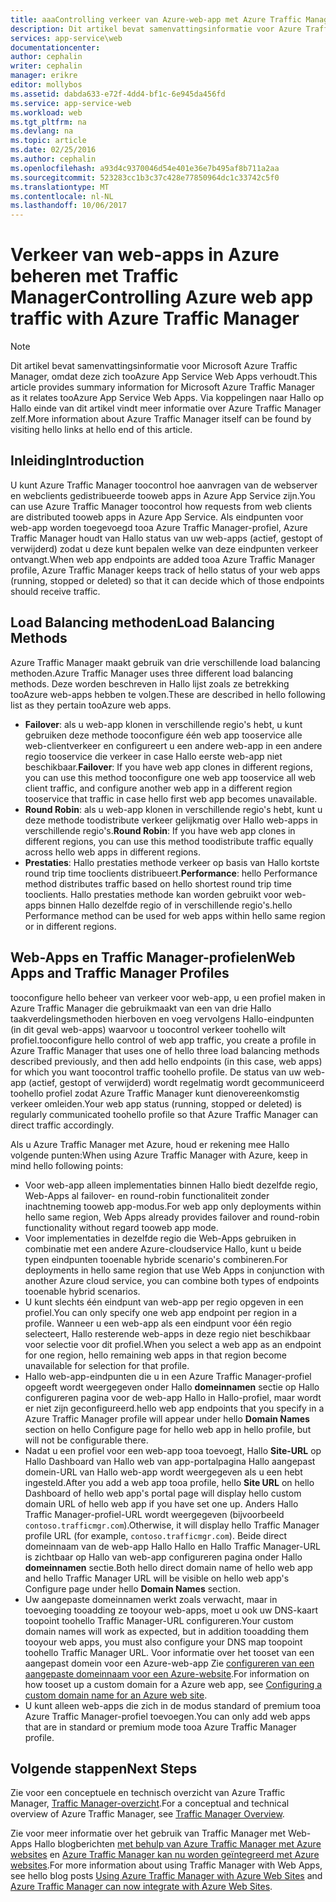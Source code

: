 ```yaml
---
title: aaaControlling verkeer van Azure-web-app met Azure Traffic Manager
description: Dit artikel bevat samenvattingsinformatie voor Azure Traffic Manager, omdat deze zich tooAzure web-apps verhoudt.
services: app-service\web
documentationcenter: 
author: cephalin
writer: cephalin
manager: erikre
editor: mollybos
ms.assetid: dabda633-e72f-4dd4-bf1c-6e945da456fd
ms.service: app-service-web
ms.workload: web
ms.tgt_pltfrm: na
ms.devlang: na
ms.topic: article
ms.date: 02/25/2016
ms.author: cephalin
ms.openlocfilehash: a93d4c9370046d54e401e36e7b495af8b711a2aa
ms.sourcegitcommit: 523283cc1b3c37c428e77850964dc1c33742c5f0
ms.translationtype: MT
ms.contentlocale: nl-NL
ms.lasthandoff: 10/06/2017
---
```

# <a name="controlling-azure-web-app-traffic-with-azure-traffic-manager"></a><span data-ttu-id="372ec-103">Verkeer van web-apps in Azure beheren met Traffic Manager</span><span class="sxs-lookup"><span data-stu-id="372ec-103">Controlling Azure web app traffic with Azure Traffic Manager</span></span>
> [!NOTE]
> <span data-ttu-id="372ec-104">Dit artikel bevat samenvattingsinformatie voor Microsoft Azure Traffic Manager, omdat deze zich tooAzure App Service Web Apps verhoudt.</span><span class="sxs-lookup"><span data-stu-id="372ec-104">This article provides summary information for Microsoft Azure Traffic Manager as it relates tooAzure App Service Web Apps.</span></span> <span data-ttu-id="372ec-105">Via koppelingen naar Hallo op Hallo einde van dit artikel vindt meer informatie over Azure Traffic Manager zelf.</span><span class="sxs-lookup"><span data-stu-id="372ec-105">More information about Azure Traffic Manager itself can be found by visiting hello links at hello end of this article.</span></span>
> 
> 

## <a name="introduction"></a><span data-ttu-id="372ec-106">Inleiding</span><span class="sxs-lookup"><span data-stu-id="372ec-106">Introduction</span></span>
<span data-ttu-id="372ec-107">U kunt Azure Traffic Manager toocontrol hoe aanvragen van de webserver en webclients gedistribueerde tooweb apps in Azure App Service zijn.</span><span class="sxs-lookup"><span data-stu-id="372ec-107">You can use Azure Traffic Manager toocontrol how requests from web clients are distributed tooweb apps in Azure App Service.</span></span> <span data-ttu-id="372ec-108">Als eindpunten voor web-app worden toegevoegd tooa Azure Traffic Manager-profiel, Azure Traffic Manager houdt van Hallo status van uw web-apps (actief, gestopt of verwijderd) zodat u deze kunt bepalen welke van deze eindpunten verkeer ontvangt.</span><span class="sxs-lookup"><span data-stu-id="372ec-108">When web app endpoints are added tooa Azure Traffic Manager profile, Azure Traffic Manager keeps track of hello status of your web apps (running, stopped or deleted) so that it can decide which of those endpoints should receive traffic.</span></span>

## <a name="load-balancing-methods"></a><span data-ttu-id="372ec-109">Load Balancing methoden</span><span class="sxs-lookup"><span data-stu-id="372ec-109">Load Balancing Methods</span></span>
<span data-ttu-id="372ec-110">Azure Traffic Manager maakt gebruik van drie verschillende load balancing methoden.</span><span class="sxs-lookup"><span data-stu-id="372ec-110">Azure Traffic Manager uses three different load balancing methods.</span></span> <span data-ttu-id="372ec-111">Deze worden beschreven in Hallo lijst zoals ze betrekking tooAzure web-apps hebben te volgen.</span><span class="sxs-lookup"><span data-stu-id="372ec-111">These are described  in hello following list as they pertain tooAzure web apps.</span></span>

* <span data-ttu-id="372ec-112">**Failover**: als u web-app klonen in verschillende regio's hebt, u kunt gebruiken deze methode tooconfigure één web app tooservice alle web-clientverkeer en configureert u een andere web-app in een andere regio tooservice die verkeer in case Hallo eerste web-app niet beschikbaar.</span><span class="sxs-lookup"><span data-stu-id="372ec-112">**Failover**: If you have web app clones in different regions, you can use this method tooconfigure one web app tooservice all web client traffic, and configure another web app in a different region tooservice that traffic in case hello first web app becomes unavailable.</span></span>
* <span data-ttu-id="372ec-113">**Round Robin**: als u web-app klonen in verschillende regio's hebt, kunt u deze methode toodistribute verkeer gelijkmatig over Hallo web-apps in verschillende regio's.</span><span class="sxs-lookup"><span data-stu-id="372ec-113">**Round Robin**: If you have web app clones in different regions, you can use this method toodistribute traffic equally across hello web apps in different regions.</span></span>
* <span data-ttu-id="372ec-114">**Prestaties**: Hallo prestaties methode verkeer op basis van Hallo kortste round trip time tooclients distribueert.</span><span class="sxs-lookup"><span data-stu-id="372ec-114">**Performance**: hello Performance method distributes traffic based on hello shortest round trip time tooclients.</span></span> <span data-ttu-id="372ec-115">Hallo prestaties methode kan worden gebruikt voor web-apps binnen Hallo dezelfde regio of in verschillende regio's.</span><span class="sxs-lookup"><span data-stu-id="372ec-115">hello Performance method can be used for web apps within hello same region or in different regions.</span></span>

## <a name="web-apps-and-traffic-manager-profiles"></a><span data-ttu-id="372ec-116">Web-Apps en Traffic Manager-profielen</span><span class="sxs-lookup"><span data-stu-id="372ec-116">Web Apps and Traffic Manager Profiles</span></span>
<span data-ttu-id="372ec-117">tooconfigure hello beheer van verkeer voor web-app, u een profiel maken in Azure Traffic Manager die gebruikmaakt van een van drie Hallo taakverdelingsmethoden hierboven en voeg vervolgens Hallo-eindpunten (in dit geval web-apps) waarvoor u toocontrol verkeer toohello wilt profiel.</span><span class="sxs-lookup"><span data-stu-id="372ec-117">tooconfigure hello control of web app traffic, you create a profile in Azure Traffic Manager that uses one of hello three load balancing methods described previously, and then add hello endpoints (in this case, web apps) for which you want toocontrol traffic toohello profile.</span></span> <span data-ttu-id="372ec-118">De status van uw web-app (actief, gestopt of verwijderd) wordt regelmatig wordt gecommuniceerd toohello profiel zodat Azure Traffic Manager kunt dienovereenkomstig verkeer omleiden.</span><span class="sxs-lookup"><span data-stu-id="372ec-118">Your web app status (running, stopped or deleted) is regularly communicated toohello profile so that Azure Traffic Manager can direct traffic accordingly.</span></span>

<span data-ttu-id="372ec-119">Als u Azure Traffic Manager met Azure, houd er rekening mee Hallo volgende punten:</span><span class="sxs-lookup"><span data-stu-id="372ec-119">When using Azure Traffic Manager with Azure, keep in mind hello following points:</span></span>

* <span data-ttu-id="372ec-120">Voor web-app alleen implementaties binnen Hallo biedt dezelfde regio, Web-Apps al failover- en round-robin functionaliteit zonder inachtneming tooweb app-modus.</span><span class="sxs-lookup"><span data-stu-id="372ec-120">For web app only deployments within hello same region, Web Apps already provides failover and round-robin functionality without regard tooweb app mode.</span></span>
* <span data-ttu-id="372ec-121">Voor implementaties in dezelfde regio die Web-Apps gebruiken in combinatie met een andere Azure-cloudservice Hallo, kunt u beide typen eindpunten tooenable hybride scenario's combineren.</span><span class="sxs-lookup"><span data-stu-id="372ec-121">For deployments in hello same region that use Web Apps in conjunction with another Azure cloud service, you can combine both types of endpoints tooenable hybrid scenarios.</span></span>
* <span data-ttu-id="372ec-122">U kunt slechts één eindpunt van web-app per regio opgeven in een profiel.</span><span class="sxs-lookup"><span data-stu-id="372ec-122">You can only specify one web app endpoint per region in a profile.</span></span> <span data-ttu-id="372ec-123">Wanneer u een web-app als een eindpunt voor één regio selecteert, Hallo resterende web-apps in deze regio niet beschikbaar voor selectie voor dit profiel.</span><span class="sxs-lookup"><span data-stu-id="372ec-123">When you select a web app as an endpoint for one region, hello remaining web apps in that region become unavailable for selection for that profile.</span></span>
* <span data-ttu-id="372ec-124">Hallo web-app-eindpunten die u in een Azure Traffic Manager-profiel opgeeft wordt weergegeven onder Hallo **domeinnamen** sectie op Hallo configureren pagina voor de web-app Hallo in Hallo-profiel, maar wordt er niet zijn geconfigureerd.</span><span class="sxs-lookup"><span data-stu-id="372ec-124">hello web app endpoints that you specify in a Azure Traffic Manager profile will appear under hello **Domain Names** section on hello Configure page for hello web app in hello profile, but will not be configurable there.</span></span>
* <span data-ttu-id="372ec-125">Nadat u een profiel voor een web-app tooa toevoegt, Hallo **Site-URL** op Hallo Dashboard van Hallo web van app-portalpagina Hallo aangepast domein-URL van Hallo web-app wordt weergegeven als u een hebt ingesteld.</span><span class="sxs-lookup"><span data-stu-id="372ec-125">After you add a web app tooa profile, hello **Site URL** on hello Dashboard of hello web app's portal page will display hello custom domain URL of hello web app if you have set one up.</span></span> <span data-ttu-id="372ec-126">Anders Hallo Traffic Manager-profiel-URL wordt weergegeven (bijvoorbeeld `contoso.trafficmgr.com`).</span><span class="sxs-lookup"><span data-stu-id="372ec-126">Otherwise, it will display hello Traffic Manager profile URL (for example, `contoso.trafficmgr.com`).</span></span> <span data-ttu-id="372ec-127">Beide direct domeinnaam van de web-app Hallo Hallo en Hallo Traffic Manager-URL is zichtbaar op Hallo van web-app configureren pagina onder Hallo **domeinnamen** sectie.</span><span class="sxs-lookup"><span data-stu-id="372ec-127">Both hello direct domain name of hello web app and hello Traffic Manager URL will be visible on hello web app's Configure page under hello **Domain Names** section.</span></span>
* <span data-ttu-id="372ec-128">Uw aangepaste domeinnamen werkt zoals verwacht, maar in toevoeging tooadding ze tooyour web-apps, moet u ook uw DNS-kaart toopoint toohello Traffic Manager-URL configureren.</span><span class="sxs-lookup"><span data-stu-id="372ec-128">Your custom domain names will work as expected, but in addition tooadding them tooyour web apps, you must also configure your DNS map toopoint toohello Traffic Manager URL.</span></span> <span data-ttu-id="372ec-129">Voor informatie over het tooset van een aangepast domein voor een Azure-web-app Zie [configureren van een aangepaste domeinnaam voor een Azure-website](app-service-web-tutorial-custom-domain.md).</span><span class="sxs-lookup"><span data-stu-id="372ec-129">For information on how tooset up a custom domain for a Azure web app,  see [Configuring a custom domain name for an Azure web site](app-service-web-tutorial-custom-domain.md).</span></span>
* <span data-ttu-id="372ec-130">U kunt alleen web-apps die zich in de modus standard of premium tooa Azure Traffic Manager-profiel toevoegen.</span><span class="sxs-lookup"><span data-stu-id="372ec-130">You can only add web apps that are in standard or premium mode tooa Azure Traffic Manager profile.</span></span>

## <a name="next-steps"></a><span data-ttu-id="372ec-131">Volgende stappen</span><span class="sxs-lookup"><span data-stu-id="372ec-131">Next Steps</span></span>
<span data-ttu-id="372ec-132">Zie voor een conceptuele en technisch overzicht van Azure Traffic Manager, [Traffic Manager-overzicht](../traffic-manager/traffic-manager-overview.md).</span><span class="sxs-lookup"><span data-stu-id="372ec-132">For a conceptual and technical overview of Azure Traffic Manager, see [Traffic Manager Overview](../traffic-manager/traffic-manager-overview.md).</span></span>

<span data-ttu-id="372ec-133">Zie voor meer informatie over het gebruik van Traffic Manager met Web-Apps Hallo blogberichten [met behulp van Azure Traffic Manager met Azure websites](http://blogs.msdn.com/b/waws/archive/2014/03/18/using-windows-azure-traffic-manager-with-waws.aspx) en [Azure Traffic Manager kan nu worden geïntegreerd met Azure websites](https://azure.microsoft.com/blog/2014/03/27/azure-traffic-manager-can-now-integrate-with-azure-web-sites/).</span><span class="sxs-lookup"><span data-stu-id="372ec-133">For more information about using Traffic Manager with Web Apps, see hello blog posts [Using Azure Traffic Manager with Azure Web Sites](http://blogs.msdn.com/b/waws/archive/2014/03/18/using-windows-azure-traffic-manager-with-waws.aspx) and [Azure Traffic Manager can now integrate with Azure Web Sites](https://azure.microsoft.com/blog/2014/03/27/azure-traffic-manager-can-now-integrate-with-azure-web-sites/).</span></span>

